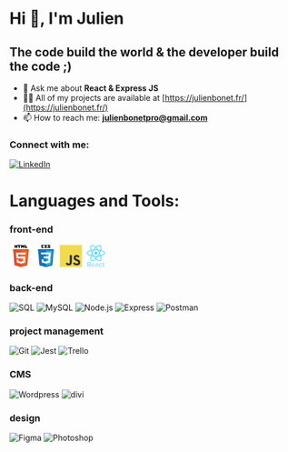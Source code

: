 # Hi 👋, I'm Julien
## The code build the world & the developer build the code ;)

- 💬 Ask me about **React & Express JS**
- 👨‍💻 All of my projects are available at [https://julienbonet.fr/](https://julienbonet.fr/)
- 📫 How to reach me: **julienbonetpro@gmail.com**

### Connect with me:
<p align="left">
  <a href="https://linkedin.com/in/julien-bonet/" target="_blank">
    <img src="https://raw.githubusercontent.com/rahuldkjain/github-profile-readme-generator/master/src/images/icons/Social/linked-in-alt.svg" alt="LinkedIn" width="30" height="30"/>
  </a>
</p>

# Languages and Tools:

### front-end
<p align="left">
  <img src="https://raw.githubusercontent.com/devicons/devicon/master/icons/html5/html5-original-wordmark.svg" alt="HTML5" width="40" height="40"/>
  <img src="https://raw.githubusercontent.com/devicons/devicon/master/icons/css3/css3-original-wordmark.svg" alt="CSS3" width="40" height="40"/>
  <img src="https://raw.githubusercontent.com/devicons/devicon/master/icons/javascript/javascript-original.svg" alt="JavaScript" width="40" height="40"/>
  <img src="https://raw.githubusercontent.com/devicons/devicon/master/icons/react/react-original-wordmark.svg" alt="React" width="40" height="40"/>
</p>

### back-end
<p align="left">
  <img src="https://icon.icepanel.io/Technology/svg/SQL-Developer.svg" alt="SQL" width="40" height="40"/>
  <img src="https://icon.icepanel.io/Technology/svg/MySQL.svg" alt="MySQL" width="40" height="40"/>
  <img src="https://icon.icepanel.io/Technology/svg/Node.js.svg" alt="Node.js" width="40" height="40"/>
  <img   src="https://camo.githubusercontent.com/8a0d9e84de100434d80c53053756820638ee74dc884c9b308d5d62b1df10f424/68747470733a2f2f6968312e726564627562626c652e6e65742f696d6167652e3433383930383234342e363134342f73742c736d616c6c2c353037783530372d7061642c363030783630302c6638663866382e75322e6a7067" alt="Express" width="40" height="40"/>
    <img src="https://www.vectorlogo.zone/logos/getpostman/getpostman-icon.svg" alt="Postman" width="40" height="40"/>
</p>

### project management
<p align="left">
  <img src="https://www.vectorlogo.zone/logos/git-scm/git-scm-icon.svg" alt="Git" width="40" height="40"/>
  <img src="https://www.vectorlogo.zone/logos/jestjsio/jestjsio-icon.svg" alt="Jest" width="40" height="40"/>
  <img src="https://icon.icepanel.io/Technology/svg/Trello.svg" alt="Trello" width="40" height="40"/>
</p>

### CMS
<p align="left">
  <img src="https://camo.githubusercontent.com/87369abc03ef396d3b391e71688e3f4311c03bb9501479acbaff341eadb07c7b/68747470733a2f2f7777772e766563746f726c6f676f2e7a6f6e652f6c6f676f732f776f726470726573732f776f726470726573732d69636f6e2e737667" alt="Wordpress" width="40" height="40"/>  
  <img src="https://www.liblogo.com/lib/divi-logo.html" alt="divi" width="40" height="40"/>
</p>

### design
<p align="left">
  <img src="https://www.vectorlogo.zone/logos/figma/figma-icon.svg" alt="Figma" width="40" height="40"/>  
  <img src="https://icon.icepanel.io/Technology/svg/Adobe-Photoshop.svg" alt="Photoshop" width="40" height="40"/>
</p>

